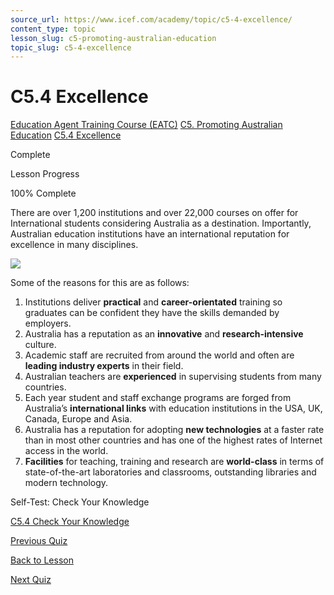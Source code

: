 ```yaml
---
source_url: https://www.icef.com/academy/topic/c5-4-excellence/
content_type: topic
lesson_slug: c5-promoting-australian-education
topic_slug: c5-4-excellence
---
```


# C5.4 Excellence

[Education Agent Training Course (EATC)](https://www.icef.com/academy/courses/education-agent-training-course-eatc/) [C5. Promoting Australian Education](https://www.icef.com/academy/lessons/c5-promoting-australian-education/) [C5.4 Excellence](https://www.icef.com/academy/topic/c5-4-excellence/)

Complete

Lesson Progress 

100% Complete 

There are over 1,200 institutions and over 22,000 courses on offer for International students considering Australia as a destination. Importantly, Australian education institutions have an international reputation for excellence in many disciplines.

![](https://www.icef.com/academy/wp-content/uploads/2022/09/pexels-yan-krukov-8197494-1024x683.jpg)

Some of the reasons for this are as follows:

  1. Institutions deliver **practical** and **career-orientated** training so graduates can be confident they have the skills demanded by employers.
  2. Australia has a reputation as an **innovative** and **research-intensive** culture.
  3. Academic staff are recruited from around the world and often are **leading industry experts** in their field.
  4. Australian teachers are **experienced** in supervising students from many countries.
  5. Each year student and staff exchange programs are forged from Australia’s **international links** with education institutions in the USA, UK, Canada, Europe and Asia.
  6. Australia has a reputation for adopting **new technologies** at a faster rate than in most other countries and has one of the highest rates of Internet access in the world.
  7. **Facilities** for teaching, training and research are **world-class** in terms of state-of-the-art laboratories and classrooms, outstanding libraries and modern technology.



Self-Test: Check Your Knowledge

[ C5.4 Check Your Knowledge ](https://www.icef.com/academy/quizzes/c5-4-check-your-knowledge/)

[ Previous Quiz ](https://www.icef.com/academy/quizzes/c5-3-check-your-knowledge/)

[Back to Lesson](https://www.icef.com/academy/lessons/c5-promoting-australian-education/)

[ Next Quiz ](https://www.icef.com/academy/quizzes/c5-4-check-your-knowledge/)
